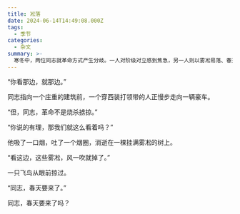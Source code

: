 ```yaml
---
title: 凇落
date: 2024-06-14T14:49:08.000Z
tags:
  - 季节
categories:
  - 杂文
summary: >-
  寒冬中，两位同志就革命方式产生分歧。一人对阶级对立感到焦急，另一人则以雾凇易落、春天将至为喻，相信变革自有其时，不必急于一时。全文在对未来的期盼与迷茫中，探讨了革命的耐心与时机问题。
---
```

“你看那边，就那边。”

同志指向一个庄重的建筑前，一个穿西装打领带的人正慢步走向一辆豪车。

“但，同志，革命不是烧杀掳掠。”

“你说的有理，那我们就这么看着吗？”

他吸了一口烟，吐了一个烟圈，消逝在一棵挂满雾凇的树上。

“看这边，这些雾凇，风一吹就掉了。”

一只飞鸟从眼前掠过。

“同志，春天要来了。”

同志，春天要来了吗？
